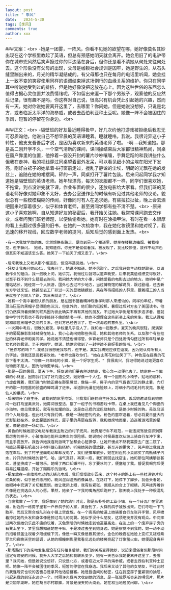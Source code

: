 ```yaml
---
layout: post
title: " 季风"
date:   2024-5-30
tags: [季风]
comments: true
author: xxx
---
```

													

###文案：\<br>
	-她是一团雾，一阵风，你看不见她的欲望在哪，她好像莫名其妙出现在这个学校里教起了英语，但总有预感她明天就会离开。她会用旧了的电驴带你在城市兜风然后笑声擦过你的耳边落在身后，但你还是看不清她从何处来往何处去。这个形象没有父母的出现，父母是枷锁社会规训是囚牢，她是野生的，从石头缝里蹦出来的，月光的精华凝结成的。有父母那也只在每月的电话里听闻，她会挂上一致不变的笑容使用同样的语调结束掉这场例行的血缘关系的维护。你只在同学耳中听说她受到过的排挤，但是她好像没把这放在心上。因为这种世俗的东西怎么值得占据心灵位置并浪费情绪呢，不如留出来逗一下那个男孩子，观察他的反应然后记录，很有趣不是吗，你这样对自己说，很高兴有机会凭此引起她的兴趣，然而有一天，她对你说她要离开这里了，去哪里？你问她，但是她说没想好，只说是北方，或者临近太平洋的海参威，或者去西伯利亚种土豆呢。她像一阵不会被困住的季风，短暂的停留在你身边。\<br>
		
###正文：\<br>
	-隔壁班的好友最近睡得极早，好几次约他打游戏被拒绝后我忍无可忍质询他，他说自己不想早晨的英语课睡着。睡就睡咯，我说。我很诧异这小子转性，他支支吾吾后才说，是因为喜欢新来的英语老师了啦。
		-啊....我知道她。那是高二刚开学不久，一个空气清新的课间，课间操结束后大家都很精神热闹，同桌在窗户靠里的位置，他拎着一袋没开封的薯片吵吵嚷嚷，手舞足蹈的和我讲些什么但我在走神，我的视线穿过同桌望着窗外发呆，可以看见细小的尘埃在阳光下发亮，刚好白裙子的她拿着书打窗前走过，搅乱了静谧的尘埃，明朗的光飘在她的发丝上，追随在她的裙摆间。砰的一声，同桌打开了薯片包装。后来问起同学我才知道她是隔壁班的英语老师。她年轻漂亮，每天的衣服都不一样，同学们很喜欢她，不拖堂，到点没讲完就下课，作业布置的很少，还放电影给大家看。但我们班的英语老师好像对她印象不太好，去办公室送作业的时候有听见过其他老师的议论。貌似总有一些模模糊糊的传闻，好像同时有人在追求她，有些拉拉扯扯，晚上会去酒吧回来时穿着很少，似乎和体育老师，甚至男同学都有些不清不楚。\<br>
		-原来这小子喜欢她啊，自从知道好友的秘密后，我开始关注她。我常常课间跑去交作业，或者问我们班老师题，以便偷偷看她。她有时在涂指甲油，有时在看一本很厚的看上去翻过很多遍的旧书，在她的一次梳妆中，我在她化妆镜里和她对视了，我迅速的移开视线，回应数学老师的提问，后知后觉的感到面上发热。\<br>

	-有一次我放学放的晚，突然想换条路走，便绕到另一个楼道里，她坐在楼梯边抽烟，被我撞见，但不躲闪， 她说，我知道你，你是不是偷偷看我。被发现了，我比较惊惶，装作不动声色但其实不知道该怎么答。她笑了一下掐灭了烟又走了。\<br>

 	-后来我晚上又老从那个楼道走，但没再遇见她。\<br>
	-好友让我去问她mbti，我去问了，她说不知道，她不信那个。之后我开始主动找她聊天，以请教作业的理由，我一般晚上问，她讲完，我谢过后就可以道声晚安，后来我英语成绩变得很好，以至于找不到什么错题去询问。我问她大学的大小事，问她爱看的电影去过的地方。她初中是广播站站长，她经常一个人旅游，国外也去过不少地方，当过博物馆的解说员，跟过剧组，还去新东方学过烹饪。她甚至去工厂拧过一天的显微镜螺丝，呆在等待招揽的人群里，跟着招工的人当天就签了合同入了职，第三天就走了。\<br>
 	-她有一个高中暑假认识的朋友，是在图书馆看精神现象学时那人来搭讪的，同样的年纪，带着顶乌压压的黑帽子显得脸色沉沉，但意外的，他们聊的挺投机，暑假过后对方去了美国读书，他们仍然保持着频繁的联系因为彼此确实不再有其他的朋友。不过她大学倒是有很多追求者，但就像中学时代看也不看扔掉络绎不绝的情书一样，她也不想理会这些新凑上来的男生。我无从得知她和那位黑帽子之间的关系，但对方已经去世了，在一次海边的意外里。\<br>
	-一次期中考后，很晚的夏夜，学校里几乎没人了，我和她一起散步。夏天的晚风很轻，爬满架子的葡萄藤影影绰绰投在地上，我小心询问她那些传闻，她和其他老师的关系，以及那个有些拉扯的体育老师和男同学。她说她不清楚也懒得管，体育老师只是个四处发情勾搭过所有年轻单身女老师的蠢货。至于男同学，她说，她确实收到了一封字迹不算好看的情书。\<br>
	-"是你写的吗？".我说我很想是我写的，但不是。其实我猜她应该在逗我，因为她认得所有人的字迹，但我还是说我喜欢她。"老师也喜欢你们，"她在山茶花树边笑了下，神色笼在摇曳的花影下看不太清，"你像一只单纯的小猫，是一个好学生呢。" 我很高兴，我记得她说过她更喜欢动物而不是人，因为动物更单纯。\<br>
	-那是一回的暑假，夏天下午，好友说他们要去拜访她家，我心念一动便也去了。她家在一个偏僻的小林里，因而我们拐了好几道公交。她好像一个人住，有一个圆形的小椅子，贴地的那种，门虚虚掩着，我们进门时她正蜷在那里睡觉，像猫一样，房子内的空气昏昏沉沉的静止着，门打开的那一刻喧嚣的骄盛的蝉鸣涌了进来，半道阳光漫在她脸颊上，将细小的绒毛衬的发亮，像是仙人的垂抚。\<br>
	-后来她升了班主任，请我到她家里吃饭，问我我们班的班主任怎么管的。饭后她邀请我到她房间一起打马里奥派对，她房间很整洁，摆了一柜子的书和游戏卡带，在桌上我还看见几个陶瓷的小动物，她见我拿起，就有些炫耀的说，这是自己捏的泥巴烧制的，是她小时候的狗。虽说马派四个人玩最佳，但此时只有我们俩，像是一场秘密的约会。粉色的窗帘遮着，想必将夏日盛大的光影阻挡在外，余出朦胧的辉光，屋子里的吊扇在旋转，我和她席地而坐，追逐着游戏里的星星，像是追逐一场幻影。\<br>
	-黄昏的时候她提议电动车载我去附近的村子兜风，她真是行车不规范，一副违规驾驶没抓到算我厉害的样子，小破电动也能开出赛车的惊险感。她说她小时候最喜欢从坡上骑自行车冲下来，而且手要放开。我告诉她我连玩游戏下坠都会心脏骤停，让她开慢点不然我需要去广医二院了，可能还需要有机高分子材料做心脏搭桥。听完她笑的很放肆，甚至开的更快了，笑声擦过我耳边落在车后。到了村子里面电动车却没电了，我们便推车散步，她在附近的小卖部买了两瓶橘子汽水，拧开的时候吱的冒气，哈，运气真好，再来一瓶，我们折回去找店主，她和那位阿姨攀谈甚欢，甚至换成了一罐可乐，她喝了两口却嫌不行，忘了要冰的了，便塞给了我，督促我喝完后便将易拉罐捏瘪，开始了踢踢乐的游戏。\<br>
	-把车放在一家维修电动的店铺充电后，我们慢慢散步回来，这个村子的路上有一些挂满铃片和红条的树，似乎是许愿用的，晚风湿润温热的像鼻息。在路灯下，她停下了脚步，我低头看她，她眼神中充满了关切和悲悯。她让我闭上眼，我有些紧张，但顺从的合上了眼睛，风声拨弄着铃片像是在挑选众人的心愿。果然，她亲了一下我的嘴角然后跑开了。那天晚上我处于一种很混乱的状态。\<br>
	-当晚我做了一个梦，我好像到了她的幼年时光，那是灰扑扑的工业小镇，有一个砖瓦厂在冒浓烟，附近的一栋房子里有一户养鸽子的人家，黄昏到了，大群的鸽子被放出来，它们呼啦一下飞散开，而后又聚合成队形在小镇上空盘旋。在一个高高的坡道上她骑着自行车张开手臂，风呼啸着掠过她的头发和身体像是掠过鸟儿的羽翼。她似乎没什么朋友，这项绝技并没有观众。中间摔过两次但她仍乐此不疲的玩着，天色渐暗的时候她走到坡道最高处，在边上的一个废弃房子旁的石凳上坐下，梦里我想知道她在干嘛，于是凑过去坐到她身边。她是察觉不到我的，她一动不动的抱着膝盖注视着夕阳缓缓下沉，像是一瞬又像是极其漫长，金色的晚霞在她脸上变红又褪成紫罗兰和夜晚天空的蓝调，从她的眼瞳倒影里我看见远处的楼房亮起了灯像萤火虫，她便起身离开了。\<br>
	-那场路灯下的亲吻发生后没有任何相关后续，我们的关系变得微妙，说起来很俗套但那段时间固定有晚安的问候。我升入大学之后她和我联系变少，她有一天告诉我她要离开这里了，去哪里？我问她，但是她说没想好，只说是北方，或者临近太平洋的海参威，或者去西伯利亚种土豆呢。她像一阵不会被困住的季风，短暂的停留在我身边。我后来又谈了其他的女朋友，不过此时的我连晚安也说的吝啬总是拿其他话语搪塞。她是唇齿间的秘密，住在我空房子里紧锁的抽屉，问起来我的前任永远少一个。时隔许久我再次收到她的消息，是一张俄罗斯寄来的明信片，照片是贝加尔湖畔，她在胡日尔村歇脚，背景是漫天的火烧云，她在和当地居民闲聊。\<br>
